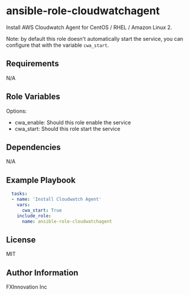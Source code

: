 # ansible-role-cloudwatchagent

Install AWS Cloudwatch Agent for CentOS / RHEL / Amazon Linux 2.

Note: by default this role doesn't automatically start the service, you can configure that with the variable `cwa_start`.

## Requirements

N/A

## Role Variables

Options:

- cwa_enable: Should this role enable the service
- cwa_start:  Should this role start the service

## Dependencies

N/A

## Example Playbook

```yaml
  tasks:
  - name: 'Install Cloudwatch Agent'
    vars:
      cwa_start: True
    include_role:
      name: ansible-role-cloudwatchagent
```

## License

MIT

## Author Information

FXInnovation Inc
